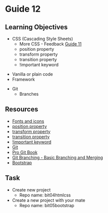 # Guide 12
## Learning Objectives
* CSS (Cascading Style Sheets)
  - More CSS - Feedback [Guide 11](guide11.md)
  - position property
  - transform property
  - transition property
  - !important keyword
- Vanilla or plain code
- Framework
* Git
  - Branches
## Resources
- [Fonts and icons](https://fonts.google.com/)
- [position property](https://developer.mozilla.org/en-US/docs/Web/CSS/position)
- [transform property](https://developer.mozilla.org/en-US/docs/Web/CSS/transform)
- [transition property](https://developer.mozilla.org/en-US/docs/Web/CSS/transition)
- [!important keyword](https://developer.mozilla.org/en-US/docs/Web/CSS/important)
- [Git](https://git-scm.com/)
- [Pro Git Book](https://git-scm.com/book/en/v2)
- [Git Branching - Basic Branching and Merging](https://git-scm.com/book/en/v2/Git-Branching-Basic-Branching-and-Merging)
- [Bootstrap](https://getbootstrap.com/)
## Task
* Create new project
  - Repo name: bit04htmlcss
* Create a new project with your mate
  - Repo name: bit05bootstrap
